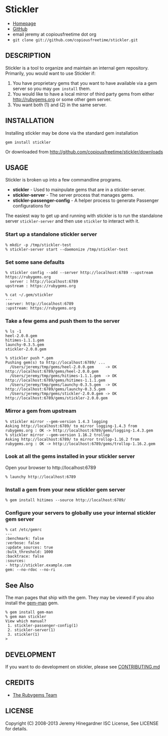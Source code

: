 # Stickler

* [Homepage](http://github.com/copiousfreetime/stickler)
* [GitHub](http://github.com/copiousfreetime/stickler)
* email jeremy at copiousfreetime dot org
* `git clone git://github.com/copiousfreetime/stickler.git`

## DESCRIPTION

Stickler is a tool to organize and maintain an internal gem repository.
Primarily, you would want to use Stickler if:

1. You have proprietary gems that you want to have available via a gem server so 
   you may `gem install` them.
2. You would like to have a local mirror of third party gems from either 
   http://rubygems.org or some other gem server.
3. You want both (1) and (2) in the same server.


## INSTALLATION

Installing stickler may be done via the standard gem installation

    gem install stickler

Or downloaded from http://github.com/copiousfreetime/stickler/downloads


## USAGE

Stickler is broken up into a few commandline programs.

* **stickler** - Used to mainpulate gems that are in a stickler-server.
* **stickler-server** - The server process that manages gems.
* **stickler-passenger-config** - A helper process to generate Passenger configurations for

The easiest way to get up and running with stickler is to run the standalone
server `stickler-server` and then use `stickler` to interact with it.

### Start up a standalone stickler server

    % mkdir -p /tmp/stickler-test
    % stickler-server start --daemonize /tmp/stickler-test

### Set some sane defaults

    % stickler config --add --server http://localhost:6789 --upstream https://rubygems.org
      server : http://localhost:6789
    upstream : https://rubygems.org

    % cat ~/.gem/stickler
    ---
    :server: http://localhost:6789
    :upstream: https://rubygems.org

### Take a few gems and push them to the server

    % ls -1
    heel-2.0.0.gem
    hitimes-1.1.1.gem
    launchy-0.3.5.gem
    stickler-2.0.0.gem

    % stickler push *.gem
    Pushing gem(s) to http://localhost:6789/ ...
      /Users/jeremy/tmp/gems/heel-2.0.0.gem     -> OK http://localhost:6789/gems/heel-2.0.0.gem
      /Users/jeremy/tmp/gems/hitimes-1.1.1.gem  -> OK http://localhost:6789/gems/hitimes-1.1.1.gem
      /Users/jeremy/tmp/gems/launchy-0.3.5.gem  -> OK http://localhost:6789/gems/launchy-0.3.5.gem
      /Users/jeremy/tmp/gems/stickler-2.0.0.gem -> OK http://localhost:6789/gems/stickler-2.0.0.gem

### Mirror a gem from upstream

    % stickler mirror --gem-version 1.4.3 logging
    Asking http://localhost:6789/ to mirror logging-1.4.3 from rubygems.org : OK -> http://localhost:6789/gems/logging-1.4.3.gem
    % stickler mirror --gem-version 1.16.2 trollop
    Asking http://localhost:6789/ to mirror trollop-1.16.2 from rubygems.org : OK -> http://localhost:6789/gems/trollop-1.16.2.gem

### Look at all the gems installed in your stickler server

Open your browser to http://localhost:6789

    % launchy http://localhost:6789

### Install a gem from your new stickler gem server

    % gem install hitimes --source http://localhost:6789/

### Configure your servers to globally use your internal stickler gem server

    % cat /etc/gemrc
    ---
    :benchmark: false
    :verbose: false
    :update_sources: true
    :bulk_threshold: 1000
    :backtrace: false
    :sources:
    - http://stickler.example.com
    gem: --no-rdoc --no-ri

## See Also

The man pages that ship with the gem.  They may be viewed if you also install
the [gem-man](http://defunkt.github.com/gem-man/) gem.

    % gem install gem-man
    % gem man stickler
    View which manual?
     1. stickler-passenger-config(1)
     2. stickler-server(1)
     3. stickler(1)
    >

## DEVELOPMENT

If you want to do development on stickler, please see
[CONTRIBUTING.md](./CONTRIBUTING.md)


## CREDITS

* [The Rubygems Team](https://github.com/rubygems/rubygems)


## LICENSE

Copyright (C) 2008-2013 Jeremy Hinegardner ISC License, See LICENSE for details.

